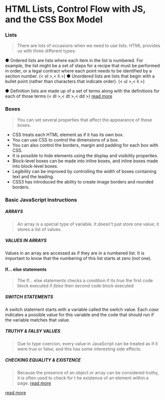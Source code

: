 #  HTML Lists, Control Flow with JS, and the CSS Box Model
### Lists
> There are lots of occasions when we
need to use lists. HTML provides us with
three different types:

● Ordered lists are lists where each item in the list is
numbered. For example, the list might be a set of steps for
a recipe that must be performed in order, or a legal contract
where each point needs to be identified by a section
number.
(< ol >,< li >)
● Unordered lists are lists that begin with a bullet point
(rather than characters that indicate order).
(< ul >,< li >)

● Definition lists are made up of a set of terms along with the
definitions for each of those terms
(< dl >,< dt >,< dd >)
[read more](https://wtf.tw/ref/duckett.pdf)

### Boxes
> You can set several properties that affect the appearance of
these boxes.

+ CSS treats each HTML element as if it has its own box.
+ You can use CSS to control the dimensions of a box.
+ You can also control the borders, margin and padding
for each box with CSS.
+ It is possible to hide elements using the display and
visibility properties.
+ Block-level boxes can be made into inline boxes, and
inline boxes made into block-level boxes.
+ Legibility can be improved by controlling the width of
boxes containing text and the leading.
+ CSS3 has introduced the ability to create image
borders and rounded borders.


### Basic JavaScript Instructions

##### ARRAYS
> An array is  a special type of variable. It doesn't just store one value; it stores a list of values. 

##### VALUES IN ARRAYS
Values in an array are accessed as if they are in a numbered list. It is important to know that the numbering of this list starts at zero (not one). 


#### If... else statements
> The If... else statements checks a condition
> if its *true* the first code block executed
> if *false* then second code block executed

##### SWITCH STATEMENTS
A switch statement starts with a variable called the switch value. 
Each *case* indicates a possible value for this variable and the code that should run if the variable matches that value. 


##### TRUTHY & FALSY VALUES
> Due to type coercion, every value in JavaScript can be treated as if it were true or false; and this has some interesting side effects. 

##### CHECKING EQUALITY & EXISTENCE
> Because the presence of an object or array can be considered truthy, it is often used to check for t he existence of an element within a page.
[read more](https://alqudscollege-my.sharepoint.com/personal/advtech_ltuc_com/_layouts/15/onedrive.aspx?originalPath=aHR0cHM6Ly9hbHF1ZHNjb2xsZWdlLW15LnNoYXJlcG9pbnQuY29tLzpmOi9nL3BlcnNvbmFsL2FkdnRlY2hfbHR1Y19jb20vRWpyWXREdV9WWkpNdHJ4TV9oeElIMGtCbEdQUmphZHZLX3hSd3dzVEMzdGFmdz9ydGltZT1ReUltNXlZXzJVZw&id=%2Fpersonal%2Fadvtech%5Fltuc%5Fcom%2FDocuments%2FAcademia%2FCourses%2FCode%20Fellows%20Courses%2FE%2Dbooks%2Fjavascript%5Fand%5Fjquery%5Finteractive%5Fjon%5Fdu%2Epdf&parent=%2Fpersonal%2Fadvtech%5Fltuc%5Fcom%2FDocuments%2FAcademia%2FCourses%2FCode%20Fellows%20Courses%2FE%2Dbooks)



[read more](https://alqudscollege-my.sharepoint.com/personal/advtech_ltuc_com/_layouts/15/onedrive.aspx?originalPath=aHR0cHM6Ly9hbHF1ZHNjb2xsZWdlLW15LnNoYXJlcG9pbnQuY29tLzpmOi9nL3BlcnNvbmFsL2FkdnRlY2hfbHR1Y19jb20vRWpyWXREdV9WWkpNdHJ4TV9oeElIMGtCbEdQUmphZHZLX3hSd3dzVEMzdGFmdz9ydGltZT1ReUltNXlZXzJVZw&id=%2Fpersonal%2Fadvtech%5Fltuc%5Fcom%2FDocuments%2FAcademia%2FCourses%2FCode%20Fellows%20Courses%2FE%2Dbooks%2Fjavascript%5Fand%5Fjquery%5Finteractive%5Fjon%5Fdu%2Epdf&parent=%2Fpersonal%2Fadvtech%5Fltuc%5Fcom%2FDocuments%2FAcademia%2FCourses%2FCode%20Fellows%20Courses%2FE%2Dbooks)
